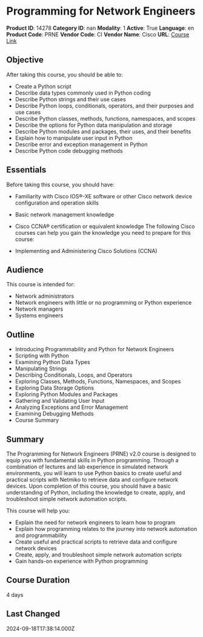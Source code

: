 # Programming for Network Engineers

**Product ID**: 14278
**Category ID**: nan
**Modality**: 1
**Active**: True
**Language**: en
**Product Code**: PRNE
**Vendor Code**: CI
**Vendor Name**: Cisco
**URL**: [Course Link](https://www.fastlaneus.com/course/cisco-prne)

## Objective
After taking this course, you should be able to:



- Create a Python script
- Describe data types commonly used in Python coding
- Describe Python strings and their use cases
- Describe Python loops, conditionals, operators, and their purposes and use cases
- Describe Python classes, methods, functions, namespaces, and scopes
- Describe the options for Python data manipulation and storage
- Describe Python modules and packages, their uses, and their benefits
- Explain how to manipulate user input in Python
- Describe error and exception management in Python
- Describe Python code debugging methods

## Essentials
Before taking this course, you should have:



- Familiarity with Cisco IOS®-XE software or other Cisco network device configuration and operation skills
- Basic network management knowledge
- Cisco CCNA® certification or equivalent knowledge
The following Cisco courses can help you gain the knowledge you need to prepare for this course:



- Implementing and Administering Cisco Solutions (CCNA)

## Audience
This course is intended for:



- Network administrators
- Network engineers with little or no programming or Python experience
- Network managers
- Systems engineers

## Outline
- Introducing Programmability and Python for Network Engineers
- Scripting with Python
- Examining Python Data Types
- Manipulating Strings
- Describing Conditionals, Loops, and Operators
- Exploring Classes, Methods, Functions, Namespaces, and Scopes
- Exploring Data Storage Options
- Exploring Python Modules and Packages
- Gathering and Validating User Input
- Analyzing Exceptions and Error Management
- Examining Debugging Methods
- Course Summary

## Summary
The Programming for Network Engineers (PRNE) v2.0 course is designed to equip you with fundamental skills in Python programming. Through a combination of lectures and lab experience in simulated network environments, you will learn to use Python basics to create useful and practical scripts with Netmiko to retrieve data and configure network devices. Upon completion of this course, you should have a basic understanding of Python, including the knowledge to create, apply, and troubleshoot simple network automation scripts. 

This course will help you:



- Explain the need for network engineers to learn how to program
- Explain how programming relates to the journey into network automation and programmability
- Create useful and practical scripts to retrieve data and configure network devices
- Create, apply, and troubleshoot simple network automation scripts
- Gain hands-on experience with Python programming

## Course Duration
4 days

## Last Changed
2024-09-18T17:38:14.000Z
